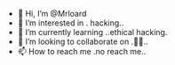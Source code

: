 - 👋 Hi, I’m @Mrloard
- 👀 I’m interested in . hacking..
- 🌱 I’m currently learning ..ethical hacking.
- 💞️ I’m looking to collaborate on .🥰🥰..
- 📫 How to reach me .no reach me..

<!---
Mrloard/Mrloard is a ✨ special ✨ repository because its `README.md` (this file) appears on your GitHub profile.
You can click the Preview link to take a look at your changes.
--->
